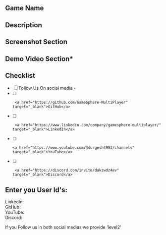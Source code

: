 ## Game Name

## Description

<!-- Write a brief description of the changes made in the PR. Explain the problem being addressed, or any relevant
information. -->

## Screenshot Section

<!-- Include the screenshot to preview the changes done and their proper functionality -->

## Demo Video Section*

<!-- Include the demo video to preview the changes done and their proper functionality -->

## Checklist 

<!-- [x] - To mark checked, put 'x' in place of ' '(space)  -->
<!-- [ ] - Keep unchecked using ' '(space)  -->

- [ ] Follow Us On social media -
- [ ]      <a href="https://github.com/GameSphere-MultiPlayer" target="_blank">GitHub</a>
- [ ]      <a href="https://www.linkedin.com/company/gamesphere-multiplayer/" target="_blank">LinkedIn</a>
- [ ]     <a href="https://www.youtube.com/@durgesh4993/channels" target="_blank">YouTube</a>
- [ ]      <a href="https://discord.com/invite/dakzwdz4ev" target="_blank">Discord</a>

## Enter you User Id's:
LinkedIn:
<br>GitHub: 
<br>YouTube:
<br>Discord:

If you Follow us in both social medias we provide 'level2' 







